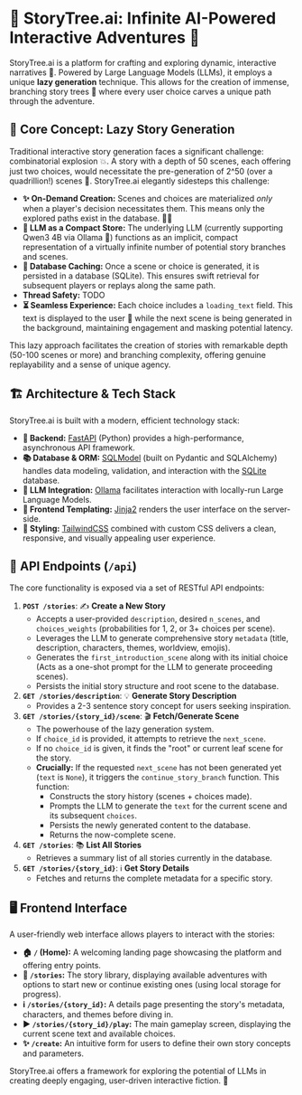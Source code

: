 # 🌳 StoryTree.ai: Infinite AI-Powered Interactive Adventures 📖

StoryTree.ai is a platform for crafting and exploring dynamic, interactive narratives 🤖. Powered by Large Language Models (LLMs), it employs a unique **lazy generation** technique. This allows for the creation of immense, branching story trees 🌲 where every user choice carves a unique path through the adventure.

## 🧠 Core Concept: Lazy Story Generation

Traditional interactive story generation faces a significant challenge: combinatorial explosion 💥. A story with a depth of 50 scenes, each offering just two choices, would necessitate the pre-generation of 2^50 (over a quadrillion!) scenes 🤯. StoryTree.ai elegantly sidesteps this challenge:

- **✨ On-Demand Creation:** Scenes and choices are materialized _only_ when a player's decision necessitates them. This means only the explored paths exist in the database. 🚶‍♂️
- **🔮 LLM as a Compact Store:** The underlying LLM (currently supporting Qwen3 4B via Ollama 🦙) functions as an implicit, compact representation of a virtually infinite number of potential story branches and scenes.
- **💾 Database Caching:** Once a scene or choice is generated, it is persisted in a database (SQLite). This ensures swift retrieval for subsequent players or replays along the same path.
- **Thread Safety:** TODO
- **⏳ Seamless Experience:** Each choice includes a `loading_text` field. This text is displayed to the user 🤔 while the next scene is being generated in the background, maintaining engagement and masking potential latency.

This lazy approach facilitates the creation of stories with remarkable depth (50-100 scenes or more) and branching complexity, offering genuine replayability and a sense of unique agency.

## 🏗️ Architecture & Tech Stack

StoryTree.ai is built with a modern, efficient technology stack:

- **🚀 Backend:** [FastAPI](https://fastapi.tiangolo.com/) (Python) provides a high-performance, asynchronous API framework.
- **📚 Database & ORM:** [SQLModel](https://sqlmodel.tiangolo.com/) (built on Pydantic and SQLAlchemy) handles data modeling, validation, and interaction with the [SQLite](https://www.sqlite.org/index.html) database.
- **🤖 LLM Integration:** [Ollama](https://ollama.com/) facilitates interaction with locally-run Large Language Models.
- **🎨 Frontend Templating:** [Jinja2](https://jinja.palletsprojects.com/en/3.1.x/) renders the user interface on the server-side.
- **💨 Styling:** [TailwindCSS](https://tailwindcss.com/) combined with custom CSS delivers a clean, responsive, and visually appealing user experience.

## 🔌 API Endpoints (`/api`)

The core functionality is exposed via a set of RESTful API endpoints:

1.  **`POST /stories`**: ✍️ **Create a New Story**
    - Accepts a user-provided `description`, desired `n_scenes`, and `choices_weights` (probabilities for 1, 2, or 3+ choices per scene).
    - Leverages the LLM to generate comprehensive story `metadata` (title, description, characters, themes, worldview, emojis).
    - Generates the `first_introduction_scene` along with its initial choice (Acts as a one-shot prompt for the LLM to generate proceeding scenes).
    - Persists the initial story structure and root scene to the database.
2.  **`GET /stories/description`**: 💡 **Generate Story Description**
    - Provides a 2-3 sentence story concept for users seeking inspiration.
3.  **`GET /stories/{story_id}/scene`**: 🎬 **Fetch/Generate Scene**
    - The powerhouse of the lazy generation system.
    - If `choice_id` is provided, it attempts to retrieve the `next_scene`.
    - If no `choice_id` is given, it finds the "root" or current leaf scene for the story.
    - **Crucially:** If the requested `next_scene` has not been generated yet (`text` is `None`), it triggers the `continue_story_branch` function. This function:
      - Constructs the story history (scenes + choices made).
      - Prompts the LLM to generate the `text` for the current scene and its subsequent `choices`.
      <!-- - Creates placeholder `Scene` objects for the new choices. -->
      - Persists the newly generated content to the database.
      - Returns the now-complete scene.
4.  **`GET /stories`**: 📚 **List All Stories**
    - Retrieves a summary list of all stories currently in the database.
5.  **`GET /stories/{story_id}`**: ℹ️ **Get Story Details**
    - Fetches and returns the complete metadata for a specific story.

## 🖥️ Frontend Interface

A user-friendly web interface allows players to interact with the stories:

- **🏠 `/` (Home):** A welcoming landing page showcasing the platform and offering entry points.
- **📖 `/stories`:** The story library, displaying available adventures with options to start new or continue existing ones (using local storage for progress).
- **ℹ️ `/stories/{story_id}`:** A details page presenting the story's metadata, characters, and themes before diving in.
- **▶️ `/stories/{story_id}/play`:** The main gameplay screen, displaying the current scene text and available choices.
- **✨ `/create`:** An intuitive form for users to define their own story concepts and parameters.

StoryTree.ai offers a framework for exploring the potential of LLMs in creating deeply engaging, user-driven interactive fiction. 🌟

